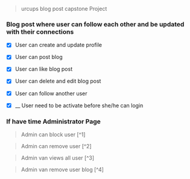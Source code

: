 > urcups blog post capstone Project

### Blog post where user can follow each other and be updated with their connections

- [x] User can create and update profile

- [x] User can post blog

- [x] User can like blog post

- [x] User can delete and edit blog post

- [x] User can follow another user

- [x] \_\_ User need to be activate before she/he can login

### If have time Administrator Page

> Admin can block user [^1]

> Admin can remove user [^2]

> Admin van views all user [^3]

> Admin van remove user blog [^4]
